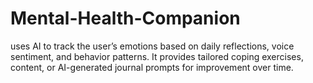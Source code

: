 # Mental-Health-Companion
uses AI to track the user’s emotions based on daily reflections, voice sentiment, and behavior patterns. It provides tailored coping exercises, content, or AI-generated journal prompts for improvement over time. 
